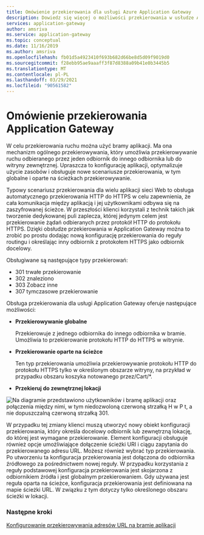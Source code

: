 ```yaml
---
title: Omówienie przekierowania dla usługi Azure Application Gateway
description: Dowiedz się więcej o możliwości przekierowania w usłudze Azure Application Gateway, aby przekierować ruch odbierany przez jeden odbiornik do innego odbiornika lub do zewnętrznej lokacji.
services: application-gateway
author: amsriva
ms.service: application-gateway
ms.topic: conceptual
ms.date: 11/16/2019
ms.author: amsriva
ms.openlocfilehash: fb01d5a4923410f693b682d66be8d5d09f9019d0
ms.sourcegitcommit: f28ebb95ae9aaaff3f87d8388a09b41e0b3445b5
ms.translationtype: MT
ms.contentlocale: pl-PL
ms.lasthandoff: 03/29/2021
ms.locfileid: "90561582"
---
```

# <a name="application-gateway-redirect-overview"></a>Omówienie przekierowania Application Gateway

W celu przekierowania ruchu można użyć bramy aplikacji.  Ma ona mechanizm ogólnego przekierowywania, który umożliwia przekierowywanie ruchu odbieranego przez jeden odbiornik do innego odbiornika lub do witryny zewnętrznej. Upraszcza to konfigurację aplikacji, optymalizuje użycie zasobów i obsługuje nowe scenariusze przekierowania, w tym globalne i oparte na ścieżkach przekierowywanie.

Typowy scenariusz przekierowania dla wielu aplikacji sieci Web to obsługa automatycznego przekierowania HTTP do HTTPS w celu zapewnienia, że cała komunikacja między aplikacją i jej użytkownikami odbywa się na zaszyfrowanej ścieżce. W przeszłości klienci korzystali z technik takich jak tworzenie dedykowanej puli zaplecza, której jedynym celem jest przekierowanie żądań odbieranych przez protokół HTTP do protokołu HTTPS. Dzięki obsłudze przekierowania w Application Gateway można to zrobić po prostu dodając nową konfigurację przekierowania do reguły routingu i określając inny odbiornik z protokołem HTTPS jako odbiornik docelowy.

Obsługiwane są następujące typy przekierowań:

- 301 trwałe przekierowanie
- 302 znaleziono
- 303 Zobacz inne
- 307 tymczasowe przekierowanie

Obsługa przekierowania dla usługi Application Gateway oferuje następujące możliwości:

-  **Przekierowywanie globalne**

   Przekierowuje z jednego odbiornika do innego odbiornika w bramie. Umożliwia to przekierowanie protokołu HTTP do HTTPS w witrynie.
- **Przekierowanie oparte na ścieżce**

   Ten typ przekierowania umożliwia przekierowywanie protokołu HTTP do protokołu HTTPS tylko w określonym obszarze witryny, na przykład w przypadku obszaru koszyka notowanego przez/Cart/*.
- **Przekieruj do zewnętrznej lokacji**

![Na diagramie przedstawiono użytkowników i bramę aplikacji oraz połączenia między nimi, w tym niedozwoloną czerwoną strzałką H w P t, a nie dopuszczalną czerwoną strzałką 301.](./media/redirect-overview/redirect.png)

W przypadku tej zmiany klienci muszą utworzyć nowy obiekt konfiguracji przekierowania, który określa docelowy odbiornik lub zewnętrzną lokację, do której jest wymagane przekierowanie. Element konfiguracji obsługuje również opcje umożliwiające dołączenie ścieżki URI i ciągu zapytania do przekierowanego adresu URL. Możesz również wybrać typ przekierowania. Po utworzeniu ta konfiguracja przekierowania jest dołączona do odbiornika źródłowego za pośrednictwem nowej reguły. W przypadku korzystania z reguły podstawowej konfiguracja przekierowania jest skojarzona z odbiornikiem źródła i jest globalnym przekierowaniem. Gdy używana jest reguła oparta na ścieżce, konfiguracja przekierowania jest definiowana na mapie ścieżki URL. W związku z tym dotyczy tylko określonego obszaru ścieżki w lokacji.

### <a name="next-steps"></a>Następne kroki

[Konfigurowanie przekierowywania adresów URL na bramie aplikacji](tutorial-url-redirect-powershell.md)
